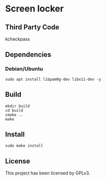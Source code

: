 # Screen locker

## Third Party Code

kcheckpass

## Dependencies

### Debian/Ubuntu

```
sudo apt install libpam0g-dev libx11-dev -y
```

## Build

```shell
mkdir build
cd build
cmake ..
make
```

## Install

```shell
sudo make install
```

## License

This project has been licensed by GPLv3.
